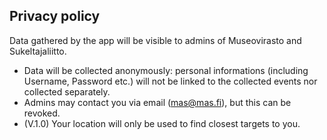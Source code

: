 ## Privacy policy

Data gathered by the app will be visible to admins of Museovirasto and Sukeltajaliitto.
* Data will be collected anonymously: personal informations (including Username, Password etc.)
will not be linked to the collected events nor collected separately.
* Admins may contact you via email (mas@mas.fi), but this can be revoked.
* (V.1.0) Your location will only be used to find closest targets to you.
